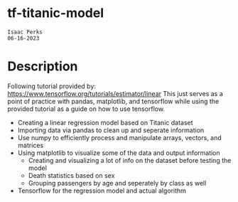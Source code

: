 # tf-titanic-model
    Isaac Perks
    06-16-2023

# Description

Following tutorial provided by: https://www.tensorflow.org/tutorials/estimator/linear
This just serves as a point of practice with pandas, matplotlib, and tensorflow while using the provided tutorial as a guide on how to use tensorflow.

- Creating a linear regression model based on Titanic dataset
- Importing data via pandas to clean up and seperate information
- Use numpy to efficiently process and manipulate arrays, vectors, and matrices
- Using matplotlib to visualize some of the data and output information
    - Creating and visualizing a lot of info on the dataset before testing the model
    - Death statistics based on sex
    - Grouping passengers by age and seperately by class as well
- Tensorflow for the regression model and actual algorithm
